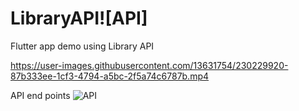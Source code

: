 # LibraryAPI![API]
Flutter app demo using Library API




https://user-images.githubusercontent.com/13631754/230229920-87b333ee-1cf3-4794-a5bc-2f5a74c6787b.mp4


API end points
![API](https://user-images.githubusercontent.com/13631754/230177303-9df36ca7-9b87-488b-89a5-c28c30b2f5fc.png)
